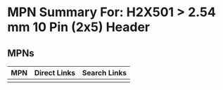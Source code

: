 



# MPN Summary For: H2X501 > 2.54 mm 10 Pin (2x5) Header

## MPNs
  

|MPN|Direct Links|Search Links|
| :--- | :--- | :--- |
||||
